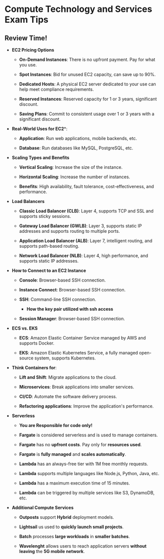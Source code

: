 # Compute Technology and Services Exam Tips

## Review Time!
- **EC2 Pricing Options**
    - **On-Demand Instances**: There is no upfront payment. Pay for what you use.
    - **Spot Instances**: Bid for unused EC2 capacity, can save up to 90%.
    - **Dedicated Hosts**: A physical EC2 server dedicated to your use can help meet compliance requirements.

    - **Reserved Instances**: Reserved capacity for 1 or 3 years, significant discount.
    - **Saving Plans**: Commit to consistent usage over 1 or 3 years with a significant discount.

- **Real-World Uses for EC2***:
    - **Application**: Run web applications, mobile backends, etc.

    - **Database**: Run databases like MySQL, PostgreSQL, etc.

- **Scaling Types and Benefits**
    - **Vertical Scaling**: Increase the size of the instance.
    - **Horizontal Scaling**: Increase the number of instances.
    
    - **Benefits**: High availability, fault tolerance, cost-effectiveness, and performance.

- **Load Balancers**
    - **Classic Load Balancer (CLB)**: Layer 4, supports TCP and SSL and supports sticky sessions.

    - **Gateway Load Balancer (GWLB)**: Layer 3, supports static IP addresses and supports routing to multiple ports.

    - **Application Load Balancer (ALB)**: Layer 7, intelligent routing, and supports path-based routing.

    - **Network Load Balancer (NLB)**: Layer 4, high performance, and supports static IP addresses.

- **How to Connect to an EC2 Instance**
    - **Console**: Browser-based SSH connection.
    
    - **Instance Connect**: Browser-based SSH connection.
    - **SSH**: Command-line SSH connection.
        - **How the key pair utilized with ssh access**
    - **Session Manager**: Browser-based SSH connection.

- **ECS vs. EKS**
    - **ECS**: Amazon Elastic Container Service managed by AWS and supports Docker.
    
    - **EKS**: Amazon Elastic Kubernetes Service, a fully managed open-source system, supports Kubernetes.

- **Think Containers for**:
    - **Lift and Shift**: Migrate applications to the cloud.
    
    - **Microservices**: Break applications into smaller services.
    - **CI/CD**: Automate the software delivery process.
    - **Refactoring applications**: Improve the application's performance.

- **Serverless**
    - **You are Responsible for code only!**
    
    - **Fargate** is considered serverless and is used to manage containers.
    - **Fargate** has no **upfront costs**. Pay only for **resources used**.
    - **Fargate** is **fully managed** and **scales automatically**.
    - **Lambda** has an always-free tier with 1M free monthly requests.
    - **Lambda** supports multiple languages like Node.js, Python, Java, etc.
    - **Lambda** has a maximum execution time of 15 minutes.
    - **Lambda** can be triggered by multiple services like S3, DynamoDB, etc.
    
- **Additional Compute Services**
    - **Outposts** support **Hybrid** deployment models.
    
    - **Lightsail** us used to **quickly launch small projects**.
    - **Batch** processes **large workloads** in **smaller batches**.
    - **Wavelenght** allows users to reach application servers **without leaving** the **5G mobile network**.
